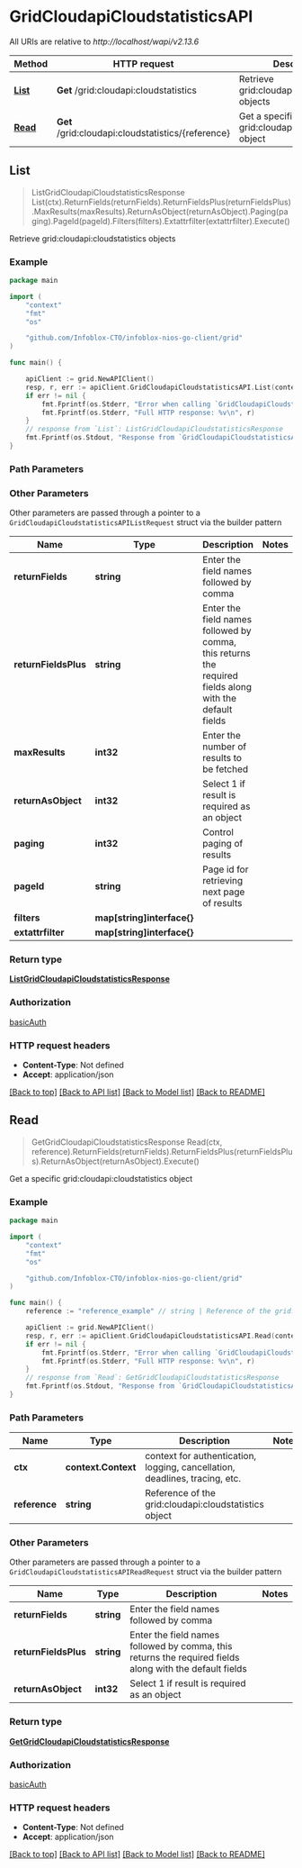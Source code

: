 # GridCloudapiCloudstatisticsAPI

All URIs are relative to *http://localhost/wapi/v2.13.6*

Method | HTTP request | Description
------------- | ------------- | -------------
[**List**](GridCloudapiCloudstatisticsAPI.md#List) | **Get** /grid:cloudapi:cloudstatistics | Retrieve grid:cloudapi:cloudstatistics objects
[**Read**](GridCloudapiCloudstatisticsAPI.md#Read) | **Get** /grid:cloudapi:cloudstatistics/{reference} | Get a specific grid:cloudapi:cloudstatistics object



## List

> ListGridCloudapiCloudstatisticsResponse List(ctx).ReturnFields(returnFields).ReturnFieldsPlus(returnFieldsPlus).MaxResults(maxResults).ReturnAsObject(returnAsObject).Paging(paging).PageId(pageId).Filters(filters).Extattrfilter(extattrfilter).Execute()

Retrieve grid:cloudapi:cloudstatistics objects



### Example

```go
package main

import (
	"context"
	"fmt"
	"os"

	"github.com/Infoblox-CTO/infoblox-nios-go-client/grid"
)

func main() {

	apiClient := grid.NewAPIClient()
	resp, r, err := apiClient.GridCloudapiCloudstatisticsAPI.List(context.Background()).Execute()
	if err != nil {
		fmt.Fprintf(os.Stderr, "Error when calling `GridCloudapiCloudstatisticsAPI.List``: %v\n", err)
		fmt.Fprintf(os.Stderr, "Full HTTP response: %v\n", r)
	}
	// response from `List`: ListGridCloudapiCloudstatisticsResponse
	fmt.Fprintf(os.Stdout, "Response from `GridCloudapiCloudstatisticsAPI.List`: %v\n", resp)
}
```

### Path Parameters



### Other Parameters

Other parameters are passed through a pointer to a `GridCloudapiCloudstatisticsAPIListRequest` struct via the builder pattern


Name | Type | Description  | Notes
------------- | ------------- | ------------- | -------------
**returnFields** | **string** | Enter the field names followed by comma | 
**returnFieldsPlus** | **string** | Enter the field names followed by comma, this returns the required fields along with the default fields | 
**maxResults** | **int32** | Enter the number of results to be fetched | 
**returnAsObject** | **int32** | Select 1 if result is required as an object | 
**paging** | **int32** | Control paging of results | 
**pageId** | **string** | Page id for retrieving next page of results | 
**filters** | **map[string]interface{}** |  | 
**extattrfilter** | **map[string]interface{}** |  | 

### Return type

[**ListGridCloudapiCloudstatisticsResponse**](ListGridCloudapiCloudstatisticsResponse.md)

### Authorization

[basicAuth](../README.md#basicAuth)

### HTTP request headers

- **Content-Type**: Not defined
- **Accept**: application/json

[[Back to top]](#) [[Back to API list]](../README.md#documentation-for-api-endpoints)
[[Back to Model list]](../README.md#documentation-for-models)
[[Back to README]](../README.md)


## Read

> GetGridCloudapiCloudstatisticsResponse Read(ctx, reference).ReturnFields(returnFields).ReturnFieldsPlus(returnFieldsPlus).ReturnAsObject(returnAsObject).Execute()

Get a specific grid:cloudapi:cloudstatistics object



### Example

```go
package main

import (
	"context"
	"fmt"
	"os"

	"github.com/Infoblox-CTO/infoblox-nios-go-client/grid"
)

func main() {
	reference := "reference_example" // string | Reference of the grid:cloudapi:cloudstatistics object

	apiClient := grid.NewAPIClient()
	resp, r, err := apiClient.GridCloudapiCloudstatisticsAPI.Read(context.Background(), reference).Execute()
	if err != nil {
		fmt.Fprintf(os.Stderr, "Error when calling `GridCloudapiCloudstatisticsAPI.Read``: %v\n", err)
		fmt.Fprintf(os.Stderr, "Full HTTP response: %v\n", r)
	}
	// response from `Read`: GetGridCloudapiCloudstatisticsResponse
	fmt.Fprintf(os.Stdout, "Response from `GridCloudapiCloudstatisticsAPI.Read`: %v\n", resp)
}
```

### Path Parameters


Name | Type | Description  | Notes
------------- | ------------- | ------------- | -------------
**ctx** | **context.Context** | context for authentication, logging, cancellation, deadlines, tracing, etc.
**reference** | **string** | Reference of the grid:cloudapi:cloudstatistics object | 

### Other Parameters

Other parameters are passed through a pointer to a `GridCloudapiCloudstatisticsAPIReadRequest` struct via the builder pattern


Name | Type | Description  | Notes
------------- | ------------- | ------------- | -------------
**returnFields** | **string** | Enter the field names followed by comma | 
**returnFieldsPlus** | **string** | Enter the field names followed by comma, this returns the required fields along with the default fields | 
**returnAsObject** | **int32** | Select 1 if result is required as an object | 

### Return type

[**GetGridCloudapiCloudstatisticsResponse**](GetGridCloudapiCloudstatisticsResponse.md)

### Authorization

[basicAuth](../README.md#basicAuth)

### HTTP request headers

- **Content-Type**: Not defined
- **Accept**: application/json

[[Back to top]](#) [[Back to API list]](../README.md#documentation-for-api-endpoints)
[[Back to Model list]](../README.md#documentation-for-models)
[[Back to README]](../README.md)

